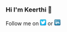 ### Hi I'm Keerthi 👋

<!-- Please don't remove this: Grab your social icons from https://github.com/carlsednaoui/gitsocial -->

<!-- display the social media buttons in your README -->

Follow me on [![alt text][1.1]][1] or  [![alt text][2.1]][2] 

[1.1]: https://github.com/KeerthiAkella3/KeerthiAkella3/blob/master/twitter-16x16.png (twitter icon with padding)
[2.1]: https://github.com/KeerthiAkella3/KeerthiAkella3/blob/master/linkedIn.png (LinkedIn icon with padding)

[1]: http://www.twitter.com/KeerthyAkella
[2]: https://www.linkedin.com/in/keerthi-akella-02545a169




<!-- Please don't remove this: Grab your social icons from https://github.com/carlsednaoui/gitsocial -->


<!--
**KeerthiAkella3/KeerthiAkella3** is a ✨ _special_ ✨ repository because its `README.md` (this file) appears on your GitHub profile.
<!-- Actual text 
You can find me on [![Twitter][1.1]][1], or on [![LinkedIn][2.2]][2].
<!-- Icons 
[1.1]: http://i.imgur.com/wWzX9uB.png (twitter icon without padding)
[2.2]: https://raw.githubusercontent.com/MartinHeinz/MartinHeinz/master/linkedin-3-16.png (LinkedIn icon without padding)
<!-- Links to your social media accounts 
[1] : https://twitter.com/KeerthyAkella
[2]: https://www.linkedin.com/in/keerthi-akella-02545a169
[1.1]: http://i.imgur.com/tXSoThF.png (twitter icon with padding)
[2.2]: https://raw.githubusercontent.com/MartinHeinz/MartinHeinz/master/linkedin-3-16.png (LinkedIn icon without padding)
![Github stats](https://github-readme-stats.vercel.app/api?username=KeerthiAkella3)
[![Top Langs](https://github-readme-stats.vercel.app/api/top-langs/?username=KeerthiAkella3&layout=compact)](https://github.com/KeerthiAkella3/github-readme-stats)
-->
